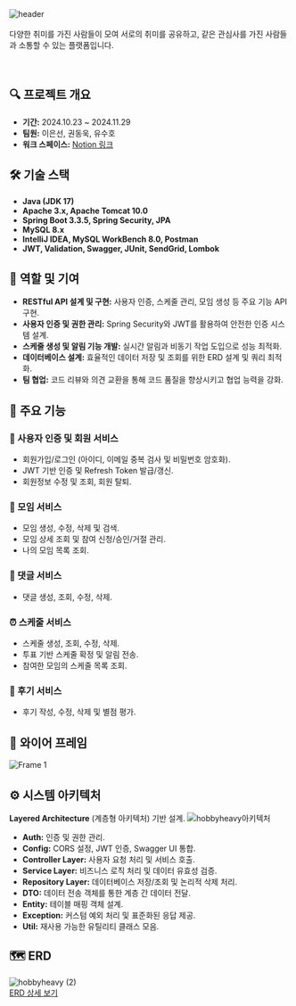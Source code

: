 <br/><br/>
![header](https://capsule-render.vercel.app/api?type=Venom&color=auto&height=150&section=header&text=HobbyHeavy&fontSize=40)
<br/><br/>
다양한 취미를 가진 사람들이 모여 서로의 취미를 공유하고, 같은 관심사를 가진 사람들과 소통할 수 있는 플랫폼입니다.<br/><br/><br/>

## 🔍 프로젝트 개요  
- **기간:** 2024.10.23 ~ 2024.11.29  
- **팀원:** 이은선, 권동욱, 유수호  
- **워크 스페이스:** [Notion 링크](https://www.notion.so/127a0ad20d79801f9ad3dcf55e11bb7b)  



## 🛠️ 기술 스택  
- **Java (JDK 17)**  
- **Apache 3.x, Apache Tomcat 10.0**  
- **Spring Boot 3.3.5, Spring Security, JPA**  
- **MySQL 8.x**  
- **IntelliJ IDEA, MySQL WorkBench 8.0, Postman**  
- **JWT, Validation, Swagger, JUnit, SendGrid, Lombok**  



## 🎯 역할 및 기여  
- **RESTful API 설계 및 구현:** 사용자 인증, 스케줄 관리, 모임 생성 등 주요 기능 API 구현.  
- **사용자 인증 및 권한 관리:** Spring Security와 JWT를 활용하여 안전한 인증 시스템 설계.  
- **스케줄 생성 및 알림 기능 개발:** 실시간 알림과 비동기 작업 도입으로 성능 최적화.  
- **데이터베이스 설계:** 효율적인 데이터 저장 및 조회를 위한 ERD 설계 및 쿼리 최적화.  
- **팀 협업:** 코드 리뷰와 의견 교환을 통해 코드 품질을 향상시키고 협업 능력을 강화.  



## 📑 주요 기능  

### 👥 사용자 인증 및 회원 서비스  
- 회원가입/로그인 (아이디, 이메일 중복 검사 및 비밀번호 암호화).  
- JWT 기반 인증 및 Refresh Token 발급/갱신.  
- 회원정보 수정 및 조회, 회원 탈퇴.  

### 👫 모임 서비스  
- 모임 생성, 수정, 삭제 및 검색.  
- 모임 상세 조회 및 참여 신청/승인/거절 관리.  
- 나의 모임 목록 조회.  

### 📝 댓글 서비스  
- 댓글 생성, 조회, 수정, 삭제.  

### ⏰ 스케줄 서비스  
- 스케줄 생성, 조회, 수정, 삭제.  
- 투표 기반 스케줄 확정 및 알림 전송.  
- 참여한 모임의 스케줄 목록 조회.  

### 🌟 후기 서비스  
- 후기 작성, 수정, 삭제 및 별점 평가.  



## 📱 와이어 프레임  
![Frame 1](https://github.com/user-attachments/assets/daf19b09-5047-4995-98d8-b6da094ba42b)



## ⚙️ 시스템 아키텍처  
**Layered Architecture** (계층형 아키텍처) 기반 설계.
![hobbyheavy아키텍처](https://github.com/user-attachments/assets/19f9affb-208d-4322-a5e8-394903a41b59)

  - **Auth:** 인증 및 권한 관리.  
  - **Config:** CORS 설정, JWT 인증, Swagger UI 통합.  
  - **Controller Layer:** 사용자 요청 처리 및 서비스 호출.  
  - **Service Layer:** 비즈니스 로직 처리 및 데이터 유효성 검증.  
  - **Repository Layer:** 데이터베이스 저장/조회 및 논리적 삭제 처리.  
  - **DTO:** 데이터 전송 객체를 통한 계층 간 데이터 전달.  
  - **Entity:** 테이블 매핑 객체 설계.  
  - **Exception:** 커스텀 예외 처리 및 표준화된 응답 제공.  
  - **Util:** 재사용 가능한 유틸리티 클래스 모음.  



## 🗺️ ERD  
![hobbyheavy (2)](https://github.com/user-attachments/assets/9a043c7f-4c70-40f9-873c-a04f7f883f24)  
[ERD 상세 보기](https://www.erdcloud.com/d/Yjk8NgXHZkgntsodG)  
